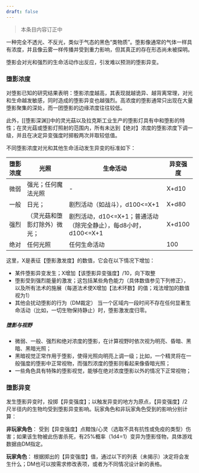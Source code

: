 ```yaml
---
draft: false
---
```


> 本条目内容订正中

一种完全不透光、不反光，类似于气态的黑色“类物质”。堕影像通常的气体一样具有浓度，并且像云雾一样传播并受到重力影响，但其真正的存在形态尚未被探明。

堕影会对光和强烈的生命活动作出反应，引发难以预测的堕影异变。

### 堕影浓度

对堕影已知的研究结果表明：堕影浓度越高，其表现就越诡异、越背离常理，对光和生命越发敏感，同时造成的堕影异变也越强烈。高浓度的堕影通常只出现在大量堕影聚集的深处，而一团堕影的边缘浓度往往较低。

此外，[[堕影深渊]]中的灵光菇以及拉克斯工业生产的堕影灯具有中和堕影的特性；在灵光菇或堕影灯照射的范围内，所有未达到【绝对】浓度的堕影浓度下调一级，并且在决定异变强度时掷骰两次并取较低值。

不同堕影浓度对光和其他生命活动发生异变的标准如下：

| 堕影浓度 | 光照             | 生命活动                                      | 异变强度   |
| ---- | -------------- | ----------------------------------------- | ------ |
| 微弱   | 强光；任何魔法光照      | -                                         | X+d10  |
| 一般   | 日光；            | 剧烈活动（如战斗），d100<=X+1                       | X+d80  |
| 强烈   | （灵光菇和堕影灯除外）微光； | 剧烈活动，d10<=X+1；普通活动（除完全静止），每d8小时，d100<=X+1 | X+d100 |
| 绝对   | 任何光照           | 任何生命活动                                    | 100    |
这里，X是表征【堕影激发度】的数值，它会在以下情况下增加：
* 某件堕影异变发生；X增加【该堕影异变强度】/10，向下取整
* 堕影受到强烈能量的激发；这包括某些角色能力（具体数值参见下列修正），以及所有法术的施展（每道法术使X增加【法术环数】的值；戏法增加的数值视为1）
* 其他会扰动堕影的行为（DM裁定）
当一个区域内一段时间不存在任何显著生命活动（比如，一切生物保持静止）时，堕影激发度归零。

##### 堕影与视野
* 微弱、一般、强烈和绝对浓度的堕影，在计算视野时依次视为明亮、昏暗、黑暗、黑暗光照；
* 黑暗视觉正常作用于堕影，使得光照向明亮上调一级；比如，一个精灵将在一般强度的堕影中正常视物，而强烈浓度的堕影则看起来像昏暗光照；
* 一些角色具有特殊的堕影视觉，能够在绝对浓度堕影以外的情况下正常视物；

### 堕影异变

发生堕影异变时，投掷【异变强度】；以触发异变的地方为原点，【异变强度】/2 尺半径内的生物均受到堕影异变影响。玩家角色和非玩家角色受到的影响分别计算：

**非玩家角色**：
受到【异变强度】点黯蚀/心灵（选取不具有抗性或免疫的类型）伤害；如果该生物被此伤害杀死，有25%概率（1d4=1）变异为堕影怪物，具体游戏数据由DM指定。


**玩家角色**：
根据掷出的【异变强度】值，通过以下的列表（未揭示）决定将会发生什么；DM也可以按需求修改表项，或者为不同情况设计新的表格。

